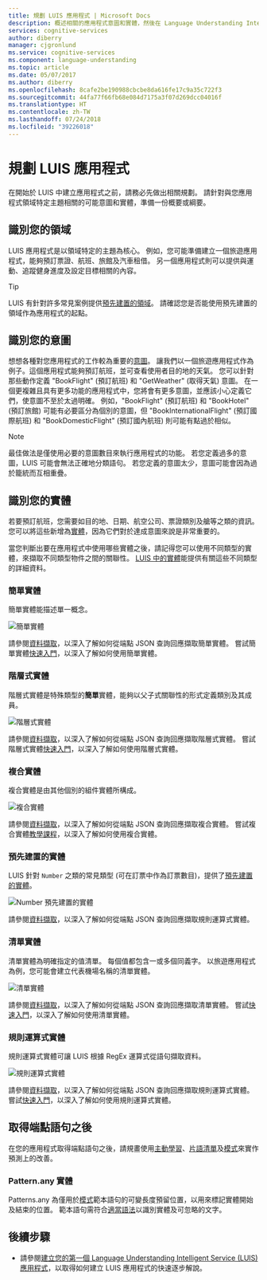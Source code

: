 ```yaml
---
title: 規劃 LUIS 應用程式 | Microsoft Docs
description: 概述相關的應用程式意圖和實體，然後在 Language Understanding Intelligent Service (LUIS) 中建立應用程式計畫。
services: cognitive-services
author: diberry
manager: cjgronlund
ms.service: cognitive-services
ms.component: language-understanding
ms.topic: article
ms.date: 05/07/2017
ms.author: diberry
ms.openlocfilehash: 8cafe2be190988cbcbe8da616fe17c9a35c722f3
ms.sourcegitcommit: 44fa77f66fb68e084d7175a3f07d269dcc04016f
ms.translationtype: HT
ms.contentlocale: zh-TW
ms.lasthandoff: 07/24/2018
ms.locfileid: "39226018"
---
```

# <a name="plan-your-luis-app"></a>規劃 LUIS 應用程式

在開始於 LUIS 中建立應用程式之前，請務必先做出相關規劃。 請針對與您應用程式領域特定主題相關的可能意圖和實體，準備一份概要或綱要。  

## <a name="identify-your-domain"></a>識別您的領域
LUIS 應用程式是以領域特定的主題為核心。  例如，您可能準備建立一個旅遊應用程式，能夠預訂票證、航班、旅館及汽車租借。 另一個應用程式則可以提供與運動、追蹤健身進度及設定目標相關的內容。 

> [!TIP]
> LUIS 有針對許多常見案例提供[預先建置的領域](luis-how-to-use-prebuilt-domains.md)。
> 請確認您是否能使用預先建置的領域作為應用程式的起點。

## <a name="identify-your-intents"></a>識別您的意圖
想想各種對您應用程式的工作較為重要的[意圖](luis-concept-intent.md)。 讓我們以一個旅遊應用程式作為例子。這個應用程式能夠預訂航班，並可查看使用者目的地的天氣。 您可以針對那些動作定義 "BookFlight" \(預訂航班\) 和 "GetWeather" \(取得天氣\) 意圖。 在一個更複雜且具有更多功能的應用程式中，您將會有更多意圖，並應該小心定義它們，使意圖不至於太過明確。 例如，"BookFlight" \(預訂航班\) 和 "BookHotel" \(預訂旅館\) 可能有必要區分為個別的意圖，但 "BookInternationalFlight" \(預訂國際航班\) 和 "BookDomesticFlight" \(預訂國內航班\) 則可能有點過於相似。

> [!NOTE]
> 最佳做法是僅使用必要的意圖數目來執行應用程式的功能。 若您定義過多的意圖，LUIS 可能會無法正確地分類語句。 若您定義的意圖太少，意圖可能會因為過於籠統而互相重疊。


## <a name="identify-your-entities"></a>識別您的實體
若要預訂航班，您需要如目的地、日期、航空公司、票證類別及艙等之類的資訊。 您可以將這些新增為[實體](luis-concept-entity-types.md)，因為它們對於達成意圖來說是非常重要的。 

當您判斷出要在應用程式中使用哪些實體之後，請記得您可以使用不同類型的實體，來擷取不同類型物件之間的關聯性。 [LUIS 中的實體](luis-concept-entity-types.md)能提供有關這些不同類型的詳細資料。

### <a name="simple-entity"></a>簡單實體
簡單實體能描述單一概念。

![簡單實體](./media/luis-plan-your-app/simple-entity.png)

請參閱[資料擷取](luis-concept-data-extraction.md#simple-entity-data)，以深入了解如何從端點 JSON 查詢回應擷取簡單實體。 嘗試簡單實體[快速入門](luis-quickstart-primary-and-secondary-data.md)，以深入了解如何使用簡單實體。

### <a name="hierarchical-entity"></a>階層式實體
階層式實體是特殊類型的**簡單**實體，能夠以父子式關聯性的形式定義類別及其成員。

![階層式實體](./media/luis-plan-your-app/hierarchical-entity.png)

請參閱[資料擷取](luis-concept-data-extraction.md#hierarchical-entity-data)，以深入了解如何從端點 JSON 查詢回應擷取階層式實體。 嘗試階層式實體[快速入門](luis-quickstart-intent-and-hier-entity.md)，以深入了解如何使用階層式實體。

### <a name="composite-entity"></a>複合實體
複合實體是由其他個別的組件實體所構成。 

![複合實體](./media/luis-plan-your-app/composite-entity.png)

請參閱[資料擷取](luis-concept-data-extraction.md#composite-entity-data)，以深入了解如何從端點 JSON 查詢回應擷取複合實體。 嘗試複合實體[教學課程](luis-tutorial-composite-entity.md)，以深入了解如何使用複合實體。

### <a name="prebuilt-entity"></a>預先建置的實體
LUIS 針對 `Number` 之類的常見類型 (可在訂票中作為訂票數目)，提供了[預先建置的實體](luis-prebuilt-entities.md)。

![Number 預先建置的實體](./media/luis-plan-your-app/number-entity.png)

請參閱[資料擷取](luis-concept-data-extraction.md#prebuilt-entity-data)，以深入了解如何從端點 JSON 查詢回應擷取規則運算式實體。 

### <a name="list-entity"></a>清單實體 
清單實體為明確指定的值清單。 每個值都包含一或多個同義字。 以旅遊應用程式為例，您可能會建立代表機場名稱的清單實體。

![清單實體](./media/luis-plan-your-app/list-entity.png)

請參閱[資料擷取](luis-concept-data-extraction.md#list-entity-data)，以深入了解如何從端點 JSON 查詢回應擷取清單實體。 嘗試[快速入門](luis-quickstart-intent-and-list-entity.md)，以深入了解如何使用清單實體。

### <a name="regular-expression-entity"></a>規則運算式實體
規則運算式實體可讓 LUIS 根據 RegEx 運算式從語句擷取資料。

![規則運算式實體](./media/luis-plan-your-app/regex-entity.png)

請參閱[資料擷取](luis-concept-data-extraction.md#regular-expression-entity-data)，以深入了解如何從端點 JSON 查詢回應擷取規則運算式實體。 嘗試[快速入門](luis-quickstart-intents-regex-entity.md)，以深入了解如何使用規則運算式實體。

## <a name="after-getting-endpoint-utterances"></a>取得端點語句之後
在您的應用程式取得端點語句之後，請規畫使用[主動學習](luis-how-to-review-endoint-utt.md)、[片語清單](luis-concept-feature.md)及[模式](luis-concept-patterns.md)來實作預測上的改善。 

### <a name="patternany-entity"></a>Pattern.any 實體
Patterns.any 為僅用於[模式](luis-concept-patterns.md)範本語句的可變長度預留位置，以用來標記實體開始及結束的位置。 範本語句需符合[適當語法](luis-concept-patterns.md#pattern-syntax)以識別實體及可忽略的文字。


## <a name="next-steps"></a>後續步驟
* 請參閱[建立您的第一個 Language Understanding Intelligent Service (LUIS) 應用程式](luis-get-started-create-app.md)，以取得如何建立 LUIS 應用程式的快速逐步解說。